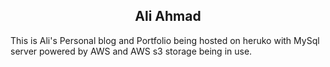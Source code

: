 <h2 style="text-align:center">Ali Ahmad</h2>

This is Ali's Personal blog and Portfolio being hosted on heruko with MySql server 
powered by AWS and AWS s3 storage being in use.